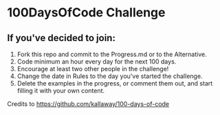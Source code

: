 # 100DaysOfCode Challenge

## If you've decided to join:
1. Fork this repo and commit to the Progress.md or to the Alternative. 
2. Code minimum an hour every day for the next 100 days.
3. Encourage at least two other people in the challenge!
4. Change the date in Rules to the day you've started the challenge.
5. Delete the examples in the progress, or comment them out, and start filling it with your own content.



Credits to https://github.com/kallaway/100-days-of-code
